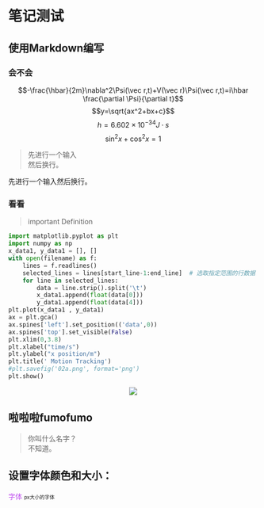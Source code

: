 # 笔记测试
## 使用Markdown编写
### 会不会
$$-\frac{\hbar}{2m}\nabla^2\Psi(\vec r,t)+V(\vec r)\Psi(\vec r,t)=i\hbar \frac{\partial \Psi}{\partial t}$$
$$y=\sqrt{ax^2+bx+c}$$
$$h =6.602\times 10^{-34}J·s$$
$$\sin^2 x+\cos^2x=1$$
>先进行一个输入<br>然后换行。

先进行一个输入然后换行。
### 看看
> important Definition
```python
import matplotlib.pyplot as plt
import numpy as np
x_data1, y_data1 = [], []
with open(filename) as f:
    lines = f.readlines()
    selected_lines = lines[start_line-1:end_line]  # 选取指定范围的行数据
    for line in selected_lines:
        data = line.strip().split('\t')
        x_data1.append(float(data[0]))
        y_data1.append(float(data[4]))
plt.plot(x_data1 , y_data1)
ax = plt.gca()
ax.spines['left'].set_position(('data',0))
ax.spines['top'].set_visible(False)
plt.xlim(0,3.8)
plt.xlabel("time/s")
plt.ylabel("x position/m")
plt.title(' Motion Tracking')
#plt.savefig('02a.png', format='png')
plt.show()
```
<div align=center><Image src="koishi.jpg"></div>

## 啦啦啦fumofumo
>你叫什么名字？<br>不知道。
## 设置字体颜色和大小：
<span style="color: #B4EE;">字体</span>
<span style="font-size: 10px;">px大小的字体</span>
